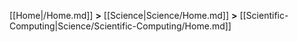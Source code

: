 [[Home|/Home.md]] **>** [[Science|Science/Home.md]] **>** [[Scientific-Computing|Science/Scientific-Computing/Home.md]]